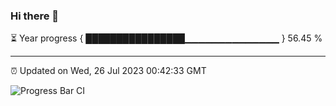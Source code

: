 ### Hi there 👋

⏳ Year progress { ████████████████▁▁▁▁▁▁▁▁▁▁▁▁▁▁ } 56.45 %

---

⏰ Updated on Wed, 26 Jul 2023 00:42:33 GMT

![Progress Bar CI](https://github.com/Shyam-Makwana/GitHub-Actions-Demo/workflows/Progress%20Bar%20CI/badge.svg)
